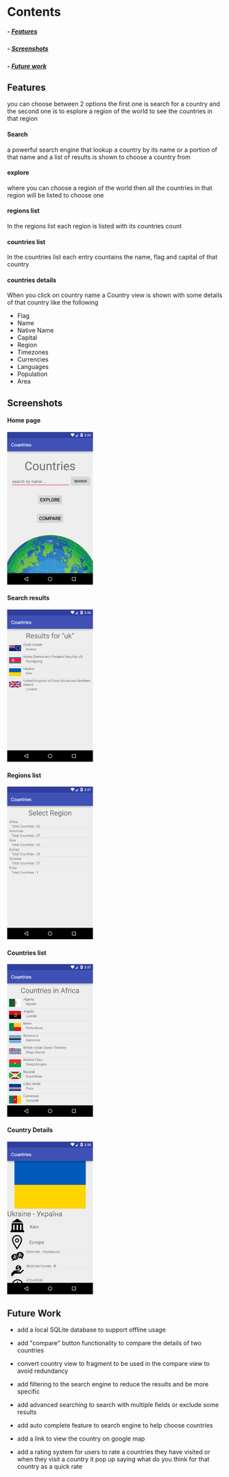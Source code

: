 # Contents
##### - [Features](#features)
##### - [Screenshots](#screenshots)
##### - [Future work](#future-work)

## Features

you can choose between 2 options the first one is search for a country and the second one is to esplore a region of the world to see the countries in that region

#### Search
a powerful search engine that lookup a country by its name or a portion of that name and a list of results is shown to choose a country from

#### explore
where you can choose a region of the world then all the countries in that region will be listed to choose one

#### regions list
In the regions list each region is listed with its countries count

#### countries list
In the countries list each entry countains the name, flag and capital of that country

#### countries details
When you click on country name a Country view is shown with some details of that country like the following
- 	Flag
- 	Name
- 	Native Name
- 	Capital
- 	Region
- 	Timezones
- 	Currencies
- 	Languages
- 	Population
- 	Area


## Screenshots
#### Home page
<img src="https://raw.githubusercontent.com/menasameh/Countries/master/Screenshots/home.png" width="200"/>



#### Search results
<img src="https://raw.githubusercontent.com/menasameh/Countries/master/Screenshots/searchResults.png" width="200"/>


#### Regions list
<img src="https://raw.githubusercontent.com/menasameh/Countries/master/Screenshots/regionsList.png" width="200"/>


#### Countries list
<img src="https://raw.githubusercontent.com/menasameh/Countries/master/Screenshots/countriesList.png" width="200"/>


#### Country Details
<img src="https://raw.githubusercontent.com/menasameh/Countries/master/Screenshots/countryDetails.png" width="200"/>


## Future Work
- add a local SQLite database to support offline usage

- add "compare" button functionality to compare the details of two countries

- convert country view to fragment to be used in the compare view to avoid redundancy

- add filtering to the search engine to reduce the results and be more specific 

- add advanced searching to search with multiple fields or exclude some results 

- add auto complete feature to search engine to help choose countries

- add a link to view the country on google map

- add a rating system for users to rate a countries they have visited or when they visit a country it pop up saying what do you think for that country as a quick rate

